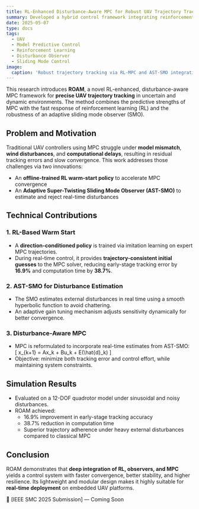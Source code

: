 ```yaml
---
title: RL-Enhanced Disturbance-Aware MPC for Robust UAV Trajectory Tracking
summary: Developed a hybrid control framework integrating reinforcement learning and sliding mode observer into MPC for disturbance-aware UAV tracking.
date: 2025-05-07
type: docs
tags:
  - UAV
  - Model Predictive Control
  - Reinforcement Learning
  - Disturbance Observer
  - Sliding Mode Control
image:
  caption: 'Robust trajectory tracking via RL-MPC and AST-SMO integration'
---
```


This research introduces **ROAM**, a novel RL-enhanced, disturbance-aware MPC framework for **precise UAV trajectory tracking** in uncertain and dynamic environments. The method combines the predictive strengths of MPC with the fast response of reinforcement learning (RL) and the robustness of an adaptive sliding mode observer (SMO).

## Problem and Motivation

Traditional UAV controllers using MPC struggle under **model mismatch**, **wind disturbances**, and **computational delays**, resulting in residual tracking errors and slow convergence. This work addresses those challenges via two innovations:
- An **offline-trained RL warm-start policy** to accelerate MPC convergence
- An **Adaptive Super-Twisting Sliding Mode Observer (AST-SMO)** to estimate and reject real-time disturbances

## Technical Contributions

### 1. RL-Based Warm Start
- A **direction-conditioned policy** is trained via imitation learning on expert MPC trajectories.
- During real-time control, it provides **trajectory-consistent initial guesses** to the MPC solver, reducing early-stage tracking error by **16.9%** and computation time by **38.7%**.

### 2. AST-SMO for Disturbance Estimation
- The SMO estimates external disturbances in real time using a smooth hyperbolic function to avoid chattering.
- An adaptive gain tuning mechanism adjusts sensitivity dynamically for better convergence.

### 3. Disturbance-Aware MPC
- MPC is reformulated to incorporate real-time estimates from AST-SMO:
  \[
  x_{k+1} = Ax_k + Bu_k + E(\hat{d}_k)
  \]
- Objective: minimize both tracking error and control effort, while maintaining system constraints.

## Simulation Results

- Evaluated on a 12-DOF quadrotor model under sinusoidal and noisy disturbances.
- ROAM achieved:
  - 16.9% improvement in early-stage tracking accuracy
  - 38.7% reduction in computation time
  - Superior trajectory adherence under heavy external disturbances compared to classical MPC

## Conclusion

ROAM demonstrates that **deep integration of RL, observers, and MPC** yields a control system with faster convergence, better stability, and higher resilience. Its lightweight and modular design makes it highly suitable for **real-time deployment** on embedded UAV platforms.

📄 [IEEE SMC 2025 Submission] — Coming Soon

<!-- [Hugo Blox Builder](https://hugoblox.com) is designed to give technical content creators a seamless experience. You can focus on the content and the Hugo Blox Builder which this template is built upon handles the rest.

**Embed videos, podcasts, code, LaTeX math, and even test students!**

On this page, you'll find some examples of the types of technical content that can be rendered with Hugo Blox.

## Video

Teach your course by sharing videos with your students. Choose from one of the following approaches:

{{< youtube D2vj0WcvH5c >}}

**Youtube**:

    {{</* youtube w7Ft2ymGmfc */>}}

**Bilibili**:

    {{</* bilibili id="BV1WV4y1r7DF" */>}}

**Video file**

Videos may be added to a page by either placing them in your `assets/media/` media library or in your [page's folder](https://gohugo.io/content-management/page-bundles/), and then embedding them with the _video_ shortcode:

    {{</* video src="my_video.mp4" controls="yes" */>}}

## Podcast

You can add a podcast or music to a page by placing the MP3 file in the page's folder or the media library folder and then embedding the audio on your page with the _audio_ shortcode:

    {{</* audio src="ambient-piano.mp3" */>}}

Try it out:

{{< audio src="ambient-piano.mp3" >}}

## Test students

Provide a simple yet fun self-assessment by revealing the solutions to challenges with the `spoiler` shortcode:

```markdown
{{</* spoiler text="👉 Click to view the solution" */>}}
You found me!
{{</* /spoiler */>}}
```

renders as

{{< spoiler text="👉 Click to view the solution" >}} You found me 🎉 {{< /spoiler >}}

## Math

Hugo Blox Builder supports a Markdown extension for $\LaTeX$ math. You can enable this feature by toggling the `math` option in your `config/_default/params.yaml` file.

To render _inline_ or _block_ math, wrap your LaTeX math with `{{</* math */>}}$...${{</* /math */>}}` or `{{</* math */>}}$$...$${{</* /math */>}}`, respectively.

{{% callout note %}}
We wrap the LaTeX math in the Hugo Blox _math_ shortcode to prevent Hugo rendering our math as Markdown.
{{% /callout %}}

Example **math block**:

```latex
{{</* math */>}}
$$
\gamma_{n} = \frac{ \left | \left (\mathbf x_{n} - \mathbf x_{n-1} \right )^T \left [\nabla F (\mathbf x_{n}) - \nabla F (\mathbf x_{n-1}) \right ] \right |}{\left \|\nabla F(\mathbf{x}_{n}) - \nabla F(\mathbf{x}_{n-1}) \right \|^2}
$$
{{</* /math */>}}
```

renders as

{{< math >}}
$$\gamma_{n} = \frac{ \left | \left (\mathbf x_{n} - \mathbf x_{n-1} \right )^T \left [\nabla F (\mathbf x_{n}) - \nabla F (\mathbf x_{n-1}) \right ] \right |}{\left \|\nabla F(\mathbf{x}_{n}) - \nabla F(\mathbf{x}_{n-1}) \right \|^2}$$
{{< /math >}}

Example **inline math** `{{</* math */>}}$\nabla F(\mathbf{x}_{n})${{</* /math */>}}` renders as {{< math >}}$\nabla F(\mathbf{x}_{n})${{< /math >}}.

Example **multi-line math** using the math linebreak (`\\`):

```latex
{{</* math */>}}
$$f(k;p_{0}^{*}) = \begin{cases}p_{0}^{*} & \text{if }k=1, \\
1-p_{0}^{*} & \text{if }k=0.\end{cases}$$
{{</* /math */>}}
```

renders as

{{< math >}}

$$
f(k;p_{0}^{*}) = \begin{cases}p_{0}^{*} & \text{if }k=1, \\
1-p_{0}^{*} & \text{if }k=0.\end{cases}
$$

{{< /math >}}

## Code

Hugo Blox Builder utilises Hugo's Markdown extension for highlighting code syntax. The code theme can be selected in the `config/_default/params.yaml` file.


    ```python
    import pandas as pd
    data = pd.read_csv("data.csv")
    data.head()
    ```

renders as

```python
import pandas as pd
data = pd.read_csv("data.csv")
data.head()
```

## Inline Images

```go
{{</* icon name="python" */>}} Python
```

renders as

{{< icon name="python" >}} Python

## Did you find this page helpful? Consider sharing it 🙌 -->
